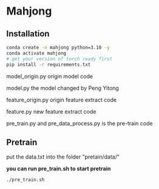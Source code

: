 # Mahjong
## Installation
```bash
conda create -n mahjong python=3.10 -y
conda activate mahjong
# get your version of torch ready first
pip install -r requirements.txt
```

model_origin.py origin model code

model.py the model changed by Peng Yitong

feature_origin.py origin feature extract code

feature.py new feature extract code

pre_train.py and pre_data_process.py is the pre-train code

## Pretrain

put the data.txt into the folder "pretain/data/"

**you can run pre_train.sh to start pretrain**
```bash
./pre_train.sh
```
